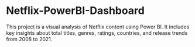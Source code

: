 # Netflix-PowerBI-Dashboard
This project is a visual analysis of Netflix content using Power BI. It includes key insights about total titles, genres, ratings, countries, and release trends from 2008 to 2021.
